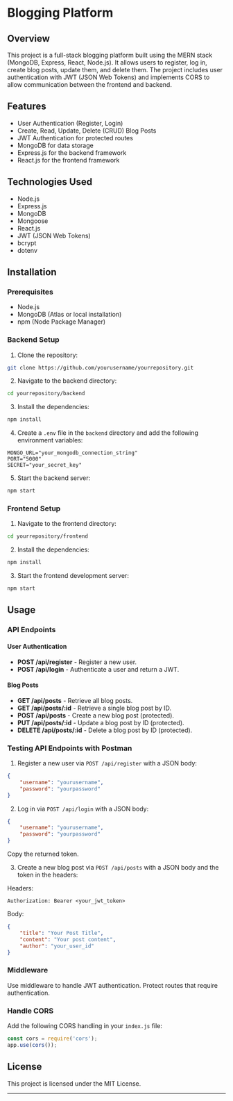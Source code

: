 
# Blogging Platform

## Overview

This project is a full-stack blogging platform built using the MERN stack (MongoDB, Express, React, Node.js). It allows users to register, log in, create blog posts, update them, and delete them. The project includes user authentication with JWT (JSON Web Tokens) and implements CORS to allow communication between the frontend and backend.

## Features

- User Authentication (Register, Login)
- Create, Read, Update, Delete (CRUD) Blog Posts
- JWT Authentication for protected routes
- MongoDB for data storage
- Express.js for the backend framework
- React.js for the frontend framework

## Technologies Used

- Node.js
- Express.js
- MongoDB
- Mongoose
- React.js
- JWT (JSON Web Tokens)
- bcrypt
- dotenv

## Installation

### Prerequisites

- Node.js
- MongoDB (Atlas or local installation)
- npm (Node Package Manager)

### Backend Setup

1. Clone the repository:

```bash
git clone https://github.com/yourusername/yourrepository.git
```

2. Navigate to the backend directory:

```bash
cd yourrepository/backend
```

3. Install the dependencies:

```bash
npm install
```

4. Create a `.env` file in the `backend` directory and add the following environment variables:

```
MONGO_URL="your_mongodb_connection_string"
PORT="5000"
SECRET="your_secret_key"
```

5. Start the backend server:

```bash
npm start
```

### Frontend Setup

1. Navigate to the frontend directory:

```bash
cd yourrepository/frontend
```

2. Install the dependencies:

```bash
npm install
```

3. Start the frontend development server:

```bash
npm start
```

## Usage

### API Endpoints

#### User Authentication

- **POST /api/register** - Register a new user.
- **POST /api/login** - Authenticate a user and return a JWT.

#### Blog Posts

- **GET /api/posts** - Retrieve all blog posts.
- **GET /api/posts/:id** - Retrieve a single blog post by ID.
- **POST /api/posts** - Create a new blog post (protected).
- **PUT /api/posts/:id** - Update a blog post by ID (protected).
- **DELETE /api/posts/:id** - Delete a blog post by ID (protected).

### Testing API Endpoints with Postman

1. Register a new user via `POST /api/register` with a JSON body:

```json
{
    "username": "yourusername",
    "password": "yourpassword"
}
```

2. Log in via `POST /api/login` with a JSON body:

```json
{
    "username": "yourusername",
    "password": "yourpassword"
}
```

Copy the returned token.

3. Create a new blog post via `POST /api/posts` with a JSON body and the token in the headers:

Headers:

```
Authorization: Bearer <your_jwt_token>
```

Body:

```json
{
    "title": "Your Post Title",
    "content": "Your post content",
    "author": "your_user_id"
}
```

### Middleware

Use middleware to handle JWT authentication. Protect routes that require authentication.

### Handle CORS

Add the following CORS handling in your `index.js` file:

```javascript
const cors = require('cors');
app.use(cors());
```

## License

This project is licensed under the MIT License.

---

